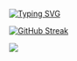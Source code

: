 [![Typing SVG](https://readme-typing-svg.demolab.com?font=Fira+Code&weight=900&duration=2000&pause=400&color=F7F7F7&width=435&lines=Currently+building+...;Portfolio;Pracareer;Jenni+Manuscript)](https://git.io/typing-svg)

[![GitHub Streak](https://streak-stats.demolab.com/?user=JoeS51&theme=gotham)](https://git.io/streak-stats)

![](https://komarev.com/ghpvc/?username=JoeS51&color=green)
